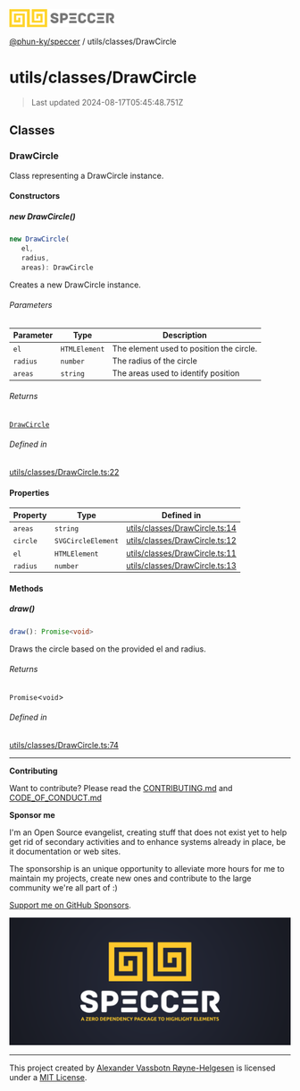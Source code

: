 <div>
  <img alt="SPECCER logo" src="https://raw.githubusercontent.com/phun-ky/speccer/main/public/logo-speccer-horizontal-colored-package.svg?raw=true" style="max-height:32px;" />
</div>

[@phun-ky/speccer](../../README.md) / utils/classes/DrawCircle

# utils/classes/DrawCircle

> Last updated 2024-08-17T05:45:48.751Z

## Classes

### DrawCircle

Class representing a DrawCircle instance.

#### Constructors

##### new DrawCircle()

```ts
new DrawCircle(
   el,
   radius,
   areas): DrawCircle
```

Creates a new DrawCircle instance.

###### Parameters

| Parameter | Type          | Description                              |
| --------- | ------------- | ---------------------------------------- |
| `el`      | `HTMLElement` | The element used to position the circle. |
| `radius`  | `number`      | The radius of the circle                 |
| `areas`   | `string`      | The areas used to identify position      |

###### Returns

[`DrawCircle`](DrawCircle.md#drawcircle)

###### Defined in

[utils/classes/DrawCircle.ts:22](https://github.com/phun-ky/speccer/blob/main/src/utils/classes/DrawCircle.ts#L22)

#### Properties

| Property | Type               | Defined in                                                                                                         |
| -------- | ------------------ | ------------------------------------------------------------------------------------------------------------------ |
| `areas`  | `string`           | [utils/classes/DrawCircle.ts:14](https://github.com/phun-ky/speccer/blob/main/src/utils/classes/DrawCircle.ts#L14) |
| `circle` | `SVGCircleElement` | [utils/classes/DrawCircle.ts:12](https://github.com/phun-ky/speccer/blob/main/src/utils/classes/DrawCircle.ts#L12) |
| `el`     | `HTMLElement`      | [utils/classes/DrawCircle.ts:11](https://github.com/phun-ky/speccer/blob/main/src/utils/classes/DrawCircle.ts#L11) |
| `radius` | `number`           | [utils/classes/DrawCircle.ts:13](https://github.com/phun-ky/speccer/blob/main/src/utils/classes/DrawCircle.ts#L13) |

#### Methods

##### draw()

```ts
draw(): Promise<void>
```

Draws the circle based on the provided el and radius.

###### Returns

`Promise`\<`void`>

###### Defined in

[utils/classes/DrawCircle.ts:74](https://github.com/phun-ky/speccer/blob/main/src/utils/classes/DrawCircle.ts#L74)

---

**Contributing**

Want to contribute? Please read the [CONTRIBUTING.md](https://github.com/phun-ky/speccer/blob/main/CONTRIBUTING.md) and [CODE_OF_CONDUCT.md](https://github.com/phun-ky/speccer/blob/main/CODE_OF_CONDUCT.md)

**Sponsor me**

I'm an Open Source evangelist, creating stuff that does not exist yet to help get rid of secondary activities and to enhance systems already in place, be it documentation or web sites.

The sponsorship is an unique opportunity to alleviate more hours for me to maintain my projects, create new ones and contribute to the large community we're all part of :)

[Support me on GitHub Sponsors](https://github.com/sponsors/phun-ky).

![Speccer banner, with logo and slogan: A zero dependency package to highlight elements](https://github.com/phun-ky/speccer/blob/main/public/speccer-banner.png?raw=true)

---

This project created by [Alexander Vassbotn Røyne-Helgesen](http://phun-ky.net) is licensed under a [MIT License](https://choosealicense.com/licenses/mit/).
